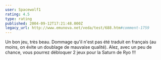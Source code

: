 ```yaml
---
user: Spacewolf1
rating: 4.5
type: rating
published: 2004-09-12T17:21:48.000Z
legacy_url: http://www.emunova.net/veda/test/688.htm#comment-1759
---
```

Un bon jeu, très beau. Dommage qu'il n'est pas été traduit en français (au moins, on évite un doublage de mauvaise qualité). Alez, avec un peu de chance, vous pourrez débloquer 2 jeux pour la Saturn de Ryo !!!
